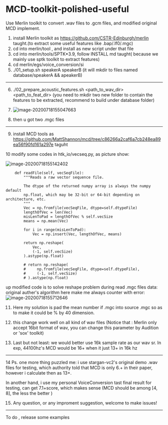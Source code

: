 # MCD-toolkit-polished-useful
Use Merlin toolkit to convert .wav files to .gcm files, and modified original MCD implement.


1. install Merlin toolkit as https://github.com/CSTR-Edinburgh/merlin taught.(to extract some useful features like .bap/.lf0/.mgc)
2. cd into merlin/tool , and install as new script under that file
3. cd into merlin/tools/SPTK*3.9, follow INSTALL md taught( because we mainly use sptk toolkit to extract features)
4. cd merlin/egs/voice_conversion/si
5. ./01_setup.sh speakerA speakerB (it will mkdir to files named database/speakerA && apeakerB)

***

6. ./02_prepare_acoustic_features.sh <path_to_wav_dir> <path_to_feat_dir> (you need to mkdir two new folder to contain the features to be extracted, recommend to build under database folder)
7. ![image-20200718155047663](https://blog-1301959139.cos.ap-beijing.myqcloud.com/picGo/20200718155049.png)

8. then u got two .mgc files

***

9. install MCD tools as https://github.com/MattShannon/mcd/tree/c86266a2caf6a7cb248ea89ea56f90fd161a297e taguht



10 modify some codes in htk_io/vecseq.py, as picture show:

![image-20200718155142402](https://blog-1301959139.cos.ap-beijing.myqcloud.com/picGo/20200718155143.png)

```
    def readFile(self, vecSeqFile):
        """Reads a raw vector sequence file.

        The dtype of the returned numpy array is always the numpy default
        np.float, which may be 32-bit or 64-bit depending on architecture, etc.
        """
        Vec = np.fromfile(vecSeqFile, dtype=self.dtypeFile)
        lengthOfVec = len(Vec)
        misLenToPad = lengthOfVec % self.vecSize
        means = np.mean(Vec)

        for i in range(misLenToPad):
            Vec = np.insert(Vec, lengthOfVec, means)

        return np.reshape(
            Vec,
            (-1, self.vecSize)
        ).astype(np.float)

        # return np.reshape(
        #     np.fromfile(vecSeqFile, dtype=self.dtypeFile),
        #     (-1, self.vecSize)
        # ).astype(np.float)
```


up modified code is to solve reshape problem during read .mgc files data: original auther's algorithm here make me always counter with error:
![image-20200718155712646](https://blog-1301959139.cos.ap-beijing.myqcloud.com/picGo/20200718155714.png)

11. Here my solution is pad the mean number if .mgc into source .mgc so as to make it could be % by 40 dimension.

12. this change work well on all kind of wav files (Notice that : Merlin only accept 16bit format of wav, you can change this parameter 
by Audition or 'sox' toolkit)

13. Last but not least: we would better use 16k sample rate as our wav sr. In exp, 44100hz's MCD would be 16+ when it just 13+ in 16k hz


***

14 Ps. one more thing puzzled me: i use stargan-vc2's original demo .wav files for testing, which authority told that MCD is only 6.+ in their paper,
however i calculate then as 13+.

In another hand, i use my personal VoiceConversion tast final result for testing, can get 7.1+score, which makes sense (MCD should be among
[4, 8], the less the better )

15. Any question, or any improment suggestion, welcome to make issues!

***
 To do , release some examples
